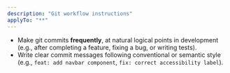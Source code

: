 ```yaml
---
description: "Git workflow instructions"
applyTo: "**"
---
```


- Make git commits **frequently**, at natural logical points in development (e.g., after completing a feature, fixing a bug, or writing tests).
- Write clear commit messages following conventional or semantic style (e.g., `feat: add navbar component`, `fix: correct accessibility label`).
